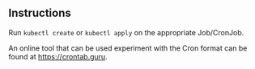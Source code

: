 ## Instructions

Run `kubectl create` or `kubectl apply` on the appropriate Job/CronJob.

An online tool that can be used experiment with the Cron format can be found at https://crontab.guru.